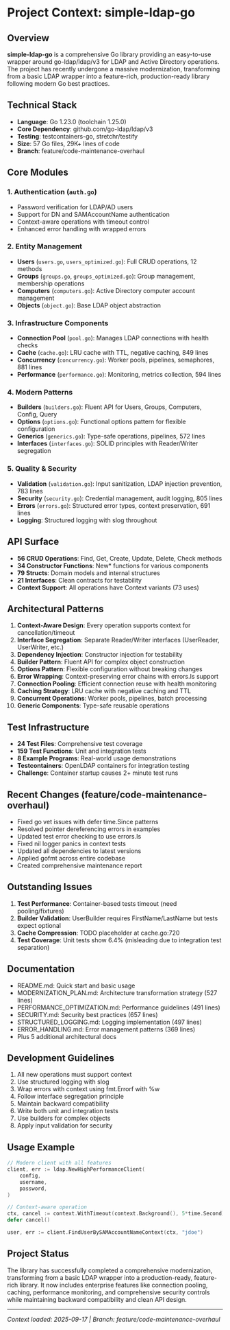 # Project Context: simple-ldap-go

## Overview
**simple-ldap-go** is a comprehensive Go library providing an easy-to-use wrapper around go-ldap/ldap/v3 for LDAP and Active Directory operations. The project has recently undergone a massive modernization, transforming from a basic LDAP wrapper into a feature-rich, production-ready library following modern Go best practices.

## Technical Stack
- **Language**: Go 1.23.0 (toolchain 1.25.0)
- **Core Dependency**: github.com/go-ldap/ldap/v3
- **Testing**: testcontainers-go, stretchr/testify
- **Size**: 57 Go files, 29K+ lines of code
- **Branch**: feature/code-maintenance-overhaul

## Core Modules

### 1. Authentication (`auth.go`)
- Password verification for LDAP/AD users
- Support for DN and SAMAccountName authentication
- Context-aware operations with timeout control
- Enhanced error handling with wrapped errors

### 2. Entity Management
- **Users** (`users.go`, `users_optimized.go`): Full CRUD operations, 12 methods
- **Groups** (`groups.go`, `groups_optimized.go`): Group management, membership operations
- **Computers** (`computers.go`): Active Directory computer account management
- **Objects** (`object.go`): Base LDAP object abstraction

### 3. Infrastructure Components
- **Connection Pool** (`pool.go`): Manages LDAP connections with health checks
- **Cache** (`cache.go`): LRU cache with TTL, negative caching, 849 lines
- **Concurrency** (`concurrency.go`): Worker pools, pipelines, semaphores, 881 lines
- **Performance** (`performance.go`): Monitoring, metrics collection, 594 lines

### 4. Modern Patterns
- **Builders** (`builders.go`): Fluent API for Users, Groups, Computers, Config, Query
- **Options** (`options.go`): Functional options pattern for flexible configuration
- **Generics** (`generics.go`): Type-safe operations, pipelines, 572 lines
- **Interfaces** (`interfaces.go`): SOLID principles with Reader/Writer segregation

### 5. Quality & Security
- **Validation** (`validation.go`): Input sanitization, LDAP injection prevention, 783 lines
- **Security** (`security.go`): Credential management, audit logging, 805 lines
- **Errors** (`errors.go`): Structured error types, context preservation, 691 lines
- **Logging**: Structured logging with slog throughout

## API Surface
- **56 CRUD Operations**: Find, Get, Create, Update, Delete, Check methods
- **34 Constructor Functions**: New* functions for various components
- **79 Structs**: Domain models and internal structures
- **21 Interfaces**: Clean contracts for testability
- **Context Support**: All operations have Context variants (73 uses)

## Architectural Patterns

1. **Context-Aware Design**: Every operation supports context for cancellation/timeout
2. **Interface Segregation**: Separate Reader/Writer interfaces (UserReader, UserWriter, etc.)
3. **Dependency Injection**: Constructor injection for testability
4. **Builder Pattern**: Fluent API for complex object construction
5. **Options Pattern**: Flexible configuration without breaking changes
6. **Error Wrapping**: Context-preserving error chains with errors.Is support
7. **Connection Pooling**: Efficient connection reuse with health monitoring
8. **Caching Strategy**: LRU cache with negative caching and TTL
9. **Concurrent Operations**: Worker pools, pipelines, batch processing
10. **Generic Components**: Type-safe reusable operations

## Test Infrastructure
- **24 Test Files**: Comprehensive test coverage
- **159 Test Functions**: Unit and integration tests
- **8 Example Programs**: Real-world usage demonstrations
- **Testcontainers**: OpenLDAP containers for integration testing
- **Challenge**: Container startup causes 2+ minute test runs

## Recent Changes (feature/code-maintenance-overhaul)
- Fixed go vet issues with defer time.Since patterns
- Resolved pointer dereferencing errors in examples
- Updated test error checking to use errors.Is
- Fixed nil logger panics in context tests
- Updated all dependencies to latest versions
- Applied gofmt across entire codebase
- Created comprehensive maintenance report

## Outstanding Issues
1. **Test Performance**: Container-based tests timeout (need pooling/fixtures)
2. **Builder Validation**: UserBuilder requires FirstName/LastName but tests expect optional
3. **Cache Compression**: TODO placeholder at cache.go:720
4. **Test Coverage**: Unit tests show 6.4% (misleading due to integration test separation)

## Documentation
- README.md: Quick start and basic usage
- MODERNIZATION_PLAN.md: Architecture transformation strategy (527 lines)
- PERFORMANCE_OPTIMIZATION.md: Performance guidelines (491 lines)
- SECURITY.md: Security best practices (657 lines)
- STRUCTURED_LOGGING.md: Logging implementation (497 lines)
- ERROR_HANDLING.md: Error management patterns (369 lines)
- Plus 5 additional architectural docs

## Development Guidelines
1. All new operations must support context
2. Use structured logging with slog
3. Wrap errors with context using fmt.Errorf with %w
4. Follow interface segregation principle
5. Maintain backward compatibility
6. Write both unit and integration tests
7. Use builders for complex objects
8. Apply input validation for security

## Usage Example
```go
// Modern client with all features
client, err := ldap.NewHighPerformanceClient(
    config,
    username,
    password,
)

// Context-aware operation
ctx, cancel := context.WithTimeout(context.Background(), 5*time.Second)
defer cancel()

user, err := client.FindUserBySAMAccountNameContext(ctx, "jdoe")
```

## Project Status
The library has successfully completed a comprehensive modernization, transforming from a basic LDAP wrapper into a production-ready, feature-rich library. It now includes enterprise features like connection pooling, caching, performance monitoring, and comprehensive security controls while maintaining backward compatibility and clean API design.

---
*Context loaded: 2025-09-17 | Branch: feature/code-maintenance-overhaul*